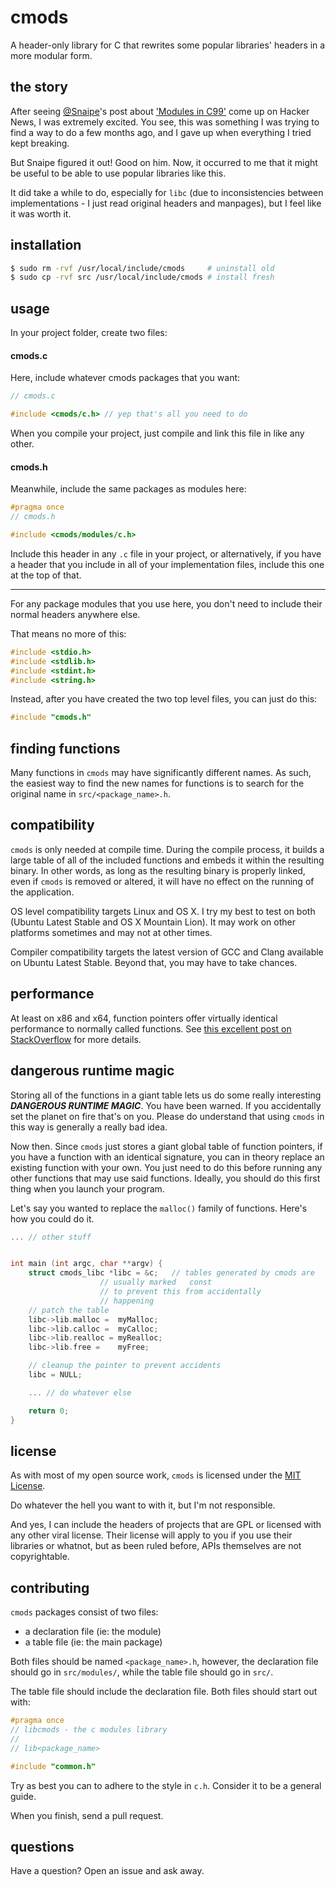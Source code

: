 cmods
=====

A header-only library for C that rewrites some popular
libraries' headers in a more modular form.

the story
---------

After seeing [@Snaipe](https://github.com/Snaipe)'s post about
['Modules in C99'](http://snaipe.me/c/modules-in-c99/) come up
on Hacker News, I was extremely excited. You see, this was
something I was trying to find a way to do a few months ago,
and I gave up when everything I tried kept breaking.

But Snaipe figured it out! Good on him. Now, it occurred to me
that it might be useful to be able to use popular libraries
like this.

It did take a while to do, especially for `libc` (due to
inconsistencies between implementations - I just read
original headers and manpages), but I feel like it was worth it.

installation
------------

```bash
$ sudo rm -rvf /usr/local/include/cmods		# uninstall old
$ sudo cp -rvf src /usr/local/include/cmods	# install fresh
```

usage
-----

In your project folder, create two files:

#### cmods.c

Here, include whatever cmods packages that you want:

```c
// cmods.c

#include <cmods/c.h> // yep that's all you need to do
```

When you compile your project, just compile and link
this file in like any other.

#### cmods.h

Meanwhile, include the same packages as modules here:

```c
#pragma once
// cmods.h

#include <cmods/modules/c.h>
```

Include this header in any `.c` file in your project,
or alternatively, if you have a header that you
include in all of your implementation files, include
this one at the top of that.

---

For any package modules that you use here, you don't
need to include their normal headers anywhere else.

That means no more of this:

```c
#include <stdio.h>
#include <stdlib.h>
#include <stdint.h>
#include <string.h>
```

Instead, after you have created the two top level
files, you can just do this:

```c
#include "cmods.h"
```

finding functions
-----------------

Many functions in `cmods` may have significantly
different names. As such, the easiest way to find
the new names for functions is to search for the
original name in `src/<package_name>.h`.

compatibility
-------------

`cmods` is only needed at compile time. During the
compile process, it builds a large table of all of
the included functions and embeds it within the
resulting binary. In other words, as long as the
resulting binary is properly linked, even if
`cmods` is removed or altered, it will have no
effect on the running of the application.

OS level compatibility targets Linux and OS X. I
try my best to test on both (Ubuntu Latest Stable
and OS X Mountain Lion). It may work on other
platforms sometimes and may not at other times.

Compiler compatibility targets the latest version
of GCC and Clang available on Ubuntu Latest Stable.
Beyond that, you may have to take chances.

performance
-----------

At least on x86 and x64, function pointers offer
virtually identical performance to normally
called functions. See [this excellent post
on StackOverflow](http://stackoverflow.com/questions/2438539/does-function-pointer-make-the-program-slow)
for more details.

dangerous runtime magic
-----------------------

Storing all of the functions in a giant table
lets us do some really interesting ***DANGEROUS RUNTIME
MAGIC***. You have been warned. If you accidentally
set the planet on fire that's on you. Please do
understand that using `cmods` in this way is
generally a really bad idea.

Now then. Since `cmods` just stores a giant global
table of function pointers, if you have a function
with an identical signature, you can in theory replace
an existing function with your own. You just need
to do this before running any other functions that
may use said functions. Ideally, you should do this
first thing when you launch your program.

Let's say you wanted to replace the `malloc()` family
of functions. Here's how you could do it.

```c
... // other stuff


int main (int argc, char **argv) {
	struct cmods_libc *libc = &c;	// tables generated by cmods are
					// usually marked   const
					// to prevent this from accidentally
					// happening
	// patch the table
	libc->lib.malloc =	myMalloc;
	libc->lib.calloc =	myCalloc;
	libc->lib.realloc =	myRealloc;
	libc->lib.free =	myFree;

	// cleanup the pointer to prevent accidents
	libc = NULL;

	...	// do whatever else

	return 0;
}
```

license
-------

As with most of my open source work, `cmods` is
licensed under the [MIT License](./LICENSE).

Do whatever the hell you want to with it, but
I'm not responsible.

And yes, I can include the headers of projects
that are GPL or licensed with any other viral
license. Their license will apply to you if
you use their libraries or whatnot, but as been
ruled before, APIs themselves are not copyrightable.

contributing
------------

`cmods` packages consist of two files:

 - a declaration file (ie: the module)
 - a table file (ie: the main package)

Both files should be named `<package_name>.h`,
however, the declaration file should go in
`src/modules/`, while the table file should go
in `src/`.

The table file should include the declaration file.
Both files should start out with:

```c
#pragma once
// libcmods - the c modules library
//
// lib<package_name>

#include "common.h"
```

Try as best you can to adhere to the style in
`c.h`. Consider it to be a general guide.

When you finish, send a pull request.

questions
---------

Have a question? Open an issue and ask away.
